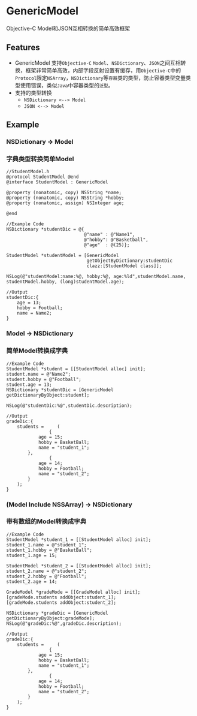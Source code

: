 # GenericModel
Objective-C Model和JSON互相转换的简单高效框架

## Features
* GenericModel 支持`Objective-C` `Model`、`NSDictionary`、`JSON`之间互相转换，框架非常简单高效，内部字段反射设置有缓存，用`Objective-C`中的`Protocol`限定`NSArray`，`NSDictionary`等`容器`类的类型，防止容器类型变量类型使用错误，类似`Java`中容器类型的`泛型`。
* 支持的类型转换
  * `NSDictionary <--> Model`
  * `JSON <--> Model`
 
## Example

### NSDictionary -> Model
### 字典类型转换简单Model
```objc
//StudentModel.h
@protocol StudentModel @end
@interface StudentModel : GenericModel

@property (nonatomic, copy) NSString *name;
@property (nonatomic, copy) NSString *hobby;
@property (nonatomic, assign) NSInteger age;

@end
```
```objc
//Example Code 
NSDictionary *studentDic = @{
                             @"name" : @"Name1",
                             @"hobby": @"Basketball",
                             @"age"  : @(25)};
 
StudentModel *studentModel = [GenericModel
                              getObjectByDictionary:studentDic
                              clazz:[StudentModel class]];
                              
NSLog(@"studentModel:name:%@, hobby:%@, age:%ld",studentModel.name, studentModel.hobby, (long)studentModel.age);
```
```objc
//Output
studentDic:{
    age = 13;
    hobby = Football;
    name = Name2;
}
```
### Model -> NSDictionary
### 简单Model转换成字典
```objc
//Example Code 
StudentModel *student = [[StudentModel alloc] init];
student.name = @"Name2";
student.hobby = @"Football";
student.age = 13;
NSDictionary *studentDic = [GenericModel getDictionaryByObject:student];
 
NSLog(@"studentDic:%@",studentDic.description);
```
```objc
//Output
gradeDic:{
    students =     (
                {
            age = 15;
            hobby = BasketBall;
            name = "student_1";
        },
                {
            age = 14;
            hobby = Football;
            name = "student_2";
        }
    );
}
```
### (Model Include NSSArray) -> NSDictionary
### 带有数组的Model转换成字典
```objc
//Example Code 
StudentModel *student_1 = [[StudentModel alloc] init];
student_1.name = @"student_1";
student_1.hobby = @"BasketBall";
student_1.age = 15;
    
StudentModel *student_2 = [[StudentModel alloc] init];
student_2.name = @"student_2";
student_2.hobby = @"Football";
student_2.age = 14;
    
GradeModel *gradeMode = [[GradeModel alloc] init];
[gradeMode.students addObject:student_1];
[gradeMode.students addObject:student_2];
    
NSDictionary *gradeDic = [GenericModel getDictionaryByObject:gradeMode];
NSLog(@"gradeDic:%@",gradeDic.description);
```
```objc
//Output
gradeDic:{
    students =     (
                {
            age = 15;
            hobby = BasketBall;
            name = "student_1";
        },
                {
            age = 14;
            hobby = Football;
            name = "student_2";
        }
    );
}
```
